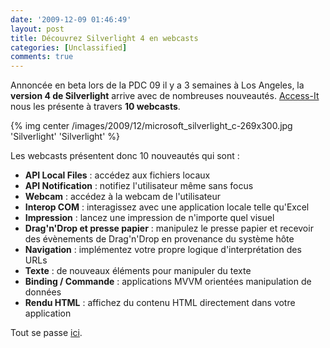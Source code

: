 ```yaml
---
date: '2009-12-09 01:46:49'
layout: post
title: Découvrez Silverlight 4 en webcasts
categories: [Unclassified]
comments: true
---
```


Annoncée en beta lors de la PDC 09 il y a 3 semaines à Los Angeles, la **version 4 de Silverlight** arrive avec de nombreuses nouveautés. [Access-It](http://www.access-it.fr/) nous les présente à travers **10 webcasts**.

{% img center /images/2009/12/microsoft_silverlight_c-269x300.jpg 'Silverlight' 'Silverlight' %}

Les webcasts présentent donc 10 nouveautés qui sont :
	
  * **API Local Files** : accédez aux fichiers locaux
  * **API Notification** : notifiez l'utilisateur même sans focus
  * **Webcam** : accédez à la webcam de l'utilisateur
  * **Interop COM** : interagissez avec une application locale telle qu'Excel
  * **Impression** : lancez une impression de n'importe quel visuel
  * **Drag'n'Drop et presse papier** : manipulez le presse papier et recevoir des évènements de Drag'n'Drop en provenance du système hôte
  * **Navigation** : implémentez votre propre logique d'interprétation des URLs
  * **Texte** : de nouveaux éléments pour manipuler du texte
  * **Binding / Commande** : applications MVVM orientées manipulation de données
  * **Rendu HTML** : affichez du contenu HTML directement dans votre application

Tout se passe [ici](http://msdn.microsoft.com/fr-fr/silverlight/ee851164.aspx).

